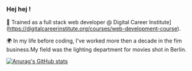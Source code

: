### Hej hej !

:rocket: Trained as a full stack web developer @ Digital Career Institute](https://digitalcareerinstitute.org/courses/web-development-course).

:earth_africa: In my life before coding, I've worked more then a decade in the fim business.My field was the lighting department for movies shot in Berlin.

[![Anurag's GitHub stats](https://github-readme-stats.vercel.app/api?username=normenme)](https://github.com/anuraghazra/github-readme-stats)

